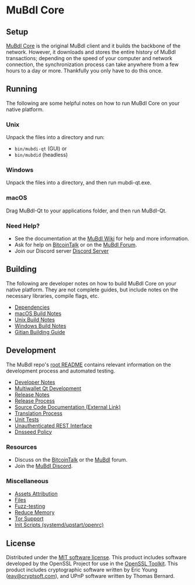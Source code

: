 MuBdI Core
=============

Setup
---------------------
[MuBdI Core](http://nur1labs.org/wallet) is the original MuBdI client and it builds the backbone of the network. However, it downloads and stores the entire history of MuBdI transactions; depending on the speed of your computer and network connection, the synchronization process can take anywhere from a few hours to a day or more. Thankfully you only have to do this once.

Running
---------------------
The following are some helpful notes on how to run MuBdI Core on your native platform.

### Unix

Unpack the files into a directory and run:

- `bin/mubdi-qt` (GUI) or
- `bin/mubdid` (headless)

### Windows

Unpack the files into a directory, and then run mubdi-qt.exe.

### macOS

Drag MuBdI-Qt to your applications folder, and then run MuBdI-Qt.

### Need Help?

* See the documentation at the [MuBdI Wiki](https://github.com/MuBdI-Project/MuBdI/wiki)
for help and more information.
* Ask for help on [BitcoinTalk](https://bitcointalk.org/index.php?topic=1262920.0) or on the [MuBdI Forum](http://forum.nur1labs.org/).
* Join our Discord server [Discord Server](https://discord.mubdi.org)

Building
---------------------
The following are developer notes on how to build MuBdI Core on your native platform. They are not complete guides, but include notes on the necessary libraries, compile flags, etc.

- [Dependencies](dependencies.md)
- [macOS Build Notes](build-osx.md)
- [Unix Build Notes](build-unix.md)
- [Windows Build Notes](build-windows.md)
- [Gitian Building Guide](gitian-building.md)

Development
---------------------
The MuBdI repo's [root README](/README.md) contains relevant information on the development process and automated testing.

- [Developer Notes](developer-notes.md)
- [Multiwallet Qt Development](multiwallet-qt.md)
- [Release Notes](release-notes.md)
- [Release Process](release-process.md)
- [Source Code Documentation (External Link)](https://www.fuzzbawls.pw/pivx/doxygen/)
- [Translation Process](translation_process.md)
- [Unit Tests](unit-tests.md)
- [Unauthenticated REST Interface](REST-interface.md)
- [Dnsseed Policy](dnsseed-policy.md)

### Resources
* Discuss on the [BitcoinTalk](https://bitcointalk.org/index.php?topic=1262920.0) or the [MuBdI](http://forum.nur1labs.org/) forum.
* Join the [MuBdI Discord](https://discord.mubdi.org).

### Miscellaneous
- [Assets Attribution](assets-attribution.md)
- [Files](files.md)
- [Fuzz-testing](fuzzing.md)
- [Reduce Memory](reduce-memory.md)
- [Tor Support](tor.md)
- [Init Scripts (systemd/upstart/openrc)](init.md)

License
---------------------
Distributed under the [MIT software license](/COPYING).
This product includes software developed by the OpenSSL Project for use in the [OpenSSL Toolkit](https://www.openssl.org/). This product includes
cryptographic software written by Eric Young ([eay@cryptsoft.com](mailto:eay@cryptsoft.com)), and UPnP software written by Thomas Bernard.
